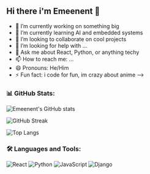  ## Hi there i'm Emeenent 👋

- 🔭 I’m currently working on something big
- 🌱 I’m currently learning AI and embedded systems
- 👯 I’m looking to collaborate on cool projects
- 🤔 I’m looking for help with ...
- 💬 Ask me about React, Python, or anything techy
- 📫 How to reach me: ...
- 😄 Pronouns: He/Him
- ⚡ Fun fact: i code for fun, im crazy about anime
-->

### 📊 GitHub Stats:
![Emeenent's GitHub stats](https://github-readme-stats.vercel.app/api?username=Emeenent14&show_icons=true&theme=radical)

![GitHub Streak](https://streak-stats.demolab.com?user=Emeenent14&theme=radical)

![Top Langs](https://github-readme-stats.vercel.app/api/top-langs/?username=Emeenent14&layout=compact&theme=radical)

### 🛠️ Languages and Tools:
![React](https://img.shields.io/badge/-React-black?style=flat-square&logo=react)
![Python](https://img.shields.io/badge/-Python-black?style=flat-square&logo=python)
![JavaScript](https://img.shields.io/badge/-JavaScript-black?style=flat-square&logo=javascript)
![Django](https://img.shields.io/badge/-Django-black?style=flat-square&logo=django)




